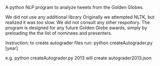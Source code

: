 A python NLP program to analyze tweets from the Golden Globes.


We did not use any additional library Originally we attempted NLTK, but realized it was too slow.
We did not consult any other respoitory.
The program is designed for any future Golden Globe awards, simply by preloading the the list of nominees and presenters.

Instruction: 
to create autograder files run: python createAutograder.py [year]

e.g. python createAutograder.py 2013 will create autograder2013.json

